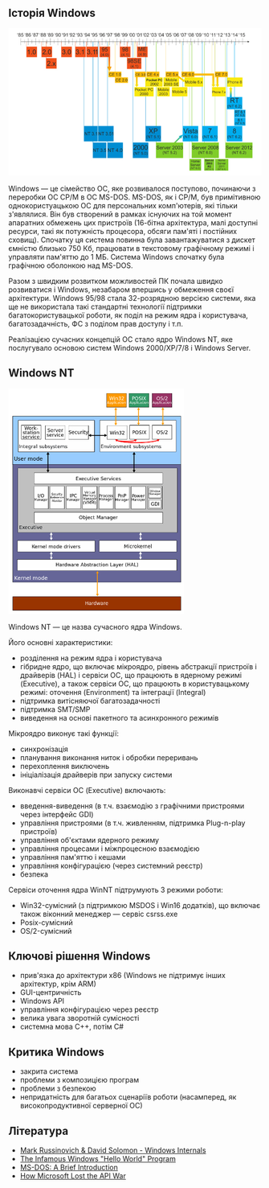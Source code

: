 ## Історія Windows

![Хронологія розвитку Windows](img/win-timeline.jpg)

Windows — це сімейство ОС, яке розвивалося поступово, починаючи з переробки ОС CP/M в ОС MS-DOS. MS-DOS, як і CP/M, був примітивною однокористуацькою ОС для персональних комп'ютерів, які тільки з'являлися. Він був створений в рамках існуючих на той момент апаратних обмежень цих пристроїв (16-бітна архітектура, малі доступні ресурси, такі як потужність процесора, обсяги пам'яті і постійних сховищ). Спочатку ця система повинна була завантажуватися з дискет ємністю близько 750 Кб, працювати в текстовому графічному режимі і управляти пам'яттю до 1 МБ. Система Windows спочатку була графічною оболонкою над MS-DOS.

Разом з швидким розвитком можливостей ПК почала швидко розвиватися і Windows, незабаром впершись у обмеження своєї архітектури. Windows 95/98 стала 32-розрядною версією системи, яка ще не використала такі стандартні технології підтримки багатокористувацької роботи, як поділ на режим ядра і користувача, багатозадачність, ФС з поділом прав доступу і т.п.

Реалізацією сучасних концепцій ОС стало ядро Windows NT, яке послугувало основою систем Windows 2000/XP/7/8 і Windows Server.


## Windows NT

![Архітектура Windows NT](img/win-arch.jpg)

Windows NT — це назва сучасного ядра Windows.

Його основні характеристики:

- розділення на режим ядра і користувача
- гібридне ядро, що включає мікроядро, рівень абстракції пристроїв і драйверів (HAL) і сервіси ОС, що працюють в ядерному режимі (Executive), а також сервіси ОС, що працюють в користувацькому режимі: оточення (Environment) та інтеграції (Integral)
- підтримка витісняючої багатозадачності
- підтримка SMT/SMP
- виведення на основі пакетного та асинхронного режимів

Мікроядро виконує такі функції:

- синхронізація
- планування виконання ниток і обробки переривань
- перехоплення виключень
- ініціалізація драйверів при запуску системи

Виконавчі сервіси ОС (Executive) включають:

- введення-виведення (в т.ч. взаємодію з графічними пристроями через інтерфейс GDI)
- управління пристроями (в т.ч. живленням, підтримка Plug-n-play пристроїв)
- управління об'єктами ядерного режиму
- управління процесами і міжпроцесною взаємодією
- управління пам'яттю і кешами
- управління конфігурацією (через системний реєстр)
- безпека

Сервіси оточення ядра WinNT підтрумують 3 режими роботи:

- Win32-сумісний (з підтримкою MSDOS і Win16 додатків), що включає також віконний менеджер — сервіс csrss.exe
- Posix-сумісний
- OS/2-сумісний


## Ключові рішення Windows

- прив'язка до архітектури x86 (Windows не підтримує інших архітектур, крім ARM)
- GUI-центричність
- Windows API
- управління конфігурацією через реєстр
- велика увага зворотній сумісності
- системна мова C++, потім C#


## Критика Windows

- закрита система
- проблеми з композицією програм
- проблеми з безпекою
- непридатність для багатьох сценаріїв роботи (насамперед, як високопродуктивної серверної ОС)


## Література

- [Mark Russinovich & David Solomon - Windows Internals](http://technet.microsoft.com/en-us/sysinternals/bb963901.aspx)
- [The Infamous Windows "Hello World" Program](http://www.charlespetzold.com/blog/2014/12/The-Infamous-Windows-Hello-World-Program.html)
- [MS-DOS: A Brief Introduction](http://www.linfo.org/ms-dos.html)
- [How Microsoft Lost the API War](http://www.joelonsoftware.com/articles/APIWar.html)
